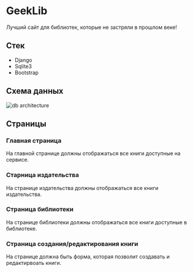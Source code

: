 # GeekLib
Лучший сайт для библиотек, которые не застряли в прошлом веке!

## Стек

- Django
- Sqlite3
- Bootstrap

## Схема данных
![db architecture](https://github.com/Yakov-Varnaev/GeekLib.git/docs/GeekLib.png?raw=True)

## Страницы

### Главная страница
На главной странице должны отображаться все книги доступные на сервисе.

### Старница издательства
На странице издательства должны отображаться все книги издательства.

### Страница библиотеки
На странице библиотеки должны отображаться все книги доступные в библиотеке.

### Страница создания/редактирования книги
На странице должна быть форма, которая позволит создавать и редактирвоать книги.
